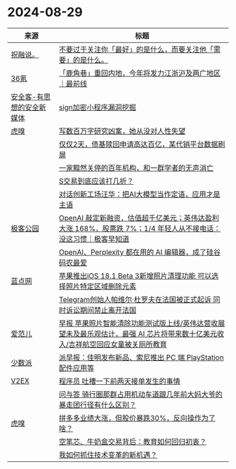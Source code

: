 ﻿# 2024-08-29

|来源|标题|
|---|---|
|[祝融说。](https://zhurongshuo.com/index.xml)|[不要过于关注你「最好」的是什么，而要关注他「需要」的是什么。](https://zhurongshuo.com/posts/2024/08/2901/)|
|[36氪](https://36kr.com/feed)|[「鹿角巷」重回内地，今年将发力江浙沪及两广地区｜最前线](https://36kr.com/p/2925601509710721?f=rss)|
|[安全客-有思想的安全新媒体](https://api.anquanke.com/data/v1/rss)|[sign加密小程序漏洞挖掘](https://www.anquanke.com/post/id/299052)|
|[虎嗅](https://plink.anyfeeder.com/huxiu)|[写数百万字研究凶案，她从没对人性失望](https://www.huxiu.com/article/3410025.html?f=rss)|
||[仅仅2天，债基赎回申请高达百亿，某代销平台数据刷屏](https://www.huxiu.com/article/3410022.html?f=rss)|
||[一家黯然关停的百年机构，和一群学者的无声消亡](https://www.huxiu.com/article/3410021.html?f=rss)|
||[S交易到底应该打几折？](https://www.huxiu.com/article/3409524.html?f=rss)|
||[对话创新工场汪华：把AI大模型当作定语，应用才是主语](https://www.huxiu.com/article/3410017.html?f=rss)|
|[极客公园](http://feeds.geekpark.net/)|[OpenAI 敲定新融资，估值超千亿美元；英伟达盈利大涨 168%，股票跌 7%；1/4 年轻人从不接电话：没这习惯｜极客早知道](http://www.geekpark.net/news/339861)|
||[OpenAI、Perplexity 都在用的 AI 编辑器，成了硅谷码农最爱](http://www.geekpark.net/news/339742)|
|[蓝点网](https://www.landiannews.com/feed)|[苹果推出iOS 18.1 Beta 3新增照片清理功能 可以选择照片特定区域删除元素](https://www.landiannews.com/archives/105660.html)|
||[Telegram创始人帕维尔·杜罗夫在法国被正式起诉 同时诉讼期间禁止离开法国](https://www.landiannews.com/archives/105659.html)|
|[爱范儿](https://www.ifanr.com/feed)|[早报 苹果照片智能清除功能测试版上线/英伟达营收展望未及最乐观估计，最强 AI 芯片将带来数十亿美元收入/吉祥航空回应女童被关厕所教育](https://www.ifanr.com/1597571?utm_source=rss&utm_medium=rss&utm_campaign=)|
|[少数派](https://sspai.com/feed)|[派早报：佳明发布新品、索尼推出 PC 端 PlayStation 配件应用等](https://sspai.com/post/91864)|
|[V2EX](http://www.v2ex.com/index.xml)|[ 程序员 吐槽一下前两天接单发生的事情](https://www.v2ex.com/t/1068602#reply75)|
||[ 问与答 骑行圈那群占用机动车道跟几年前大妈大爷的暴走团行径有什么区别？](https://www.v2ex.com/t/1068601#reply42)|
|[虎嗅](https://rss.huxiu.com/)|[拼多多业绩大涨，但股价暴跌30%，反向操作为了啥？](https://www.huxiu.com/article/3410066.html?f=rss)|
||[空笔芯、牛奶盒交易背后：教育如何回归初衷？](https://www.huxiu.com/article/3401596.html?f=rss)|
||[我如何抓住技术变革的新机遇？](https://www.huxiu.com/article/3410059.html?f=rss)|

